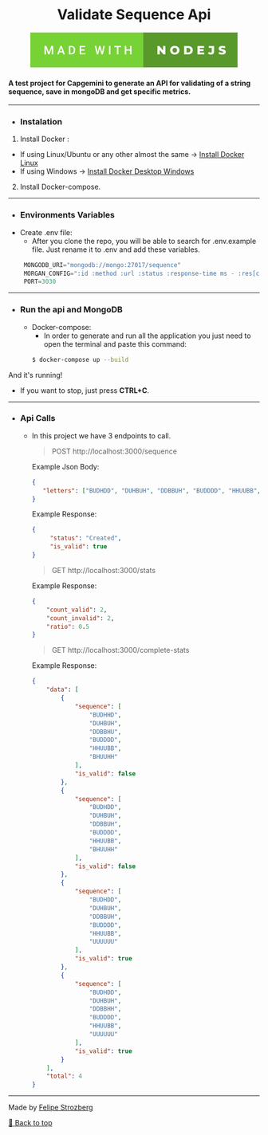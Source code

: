 [TOP]: #

<div align="center">
<h1>Validate Sequence Api</h1>
</div>

<div align="center">

<img src="images/made-with-nodejs.svg"  alt="not found"/>

</div>

#### A test project for Capgemini to generate an API for validating of a string sequence, save in mongoDB and get specific metrics.

---

- ### Instalation
1. Install Docker :
  - If using Linux/Ubuntu or any other almost the same -> [Install Docker Linux](https://docs.docker.com/engine/install/ubuntu/)
  - If using Windows -> [Install Docker Desktop Windows](https://docs.docker.com/docker-for-windows/install/)

2. Install Docker-compose.

---

- ### Environments Variables
- Create .env file:
  - After you clone the repo, you will be able to search for .env.example file. Just rename it to .env and add
    these variables.
   ```javascript
    MONGODB_URI="mongodb://mongo:27017/sequence"
    MORGAN_CONFIG=":id :method :url :status :response-time ms - :res[content-length]"
    PORT=3030
   ```

---

- ### Run the api and MongoDB
  - Docker-compose:
    - In order to generate and run all the application you just need to open the terminal
      and paste this command:
    ```bash
    $ docker-compose up --build
    ```

And it's running!

- If you want to stop, just press **CTRL+C**.
---

- ### Api Calls
  - In this project we have 3 endpoints to call.
    > POST http://localhost:3000/sequence

    Example Json Body:

       ```json
      {
          "letters": ["BUDHDD", "DUHBUH", "DDBBUH", "BUDDDD", "HHUUBB", "UUUUUU"]
      }
      ```

    Example Response:

    ```json
    {
	     "status": "Created",
	     "is_valid": true
    }
    ```

    > GET http://localhost:3000/stats

    Example Response:

    ```json
    {
        "count_valid": 2,
        "count_invalid": 2,
        "ratio": 0.5
    }
    ```

    > GET http://localhost:3000/complete-stats

    Example Response:

    ```json
    {
        "data": [
            {
                "sequence": [
                    "BUDHHD",
                    "DUHBUH",
                    "DDBBHU",
                    "BUDDDD",
                    "HHUUBB",
                    "BHUUHH"
                ],
                "is_valid": false
            },
            {
                "sequence": [
                    "BUDHDD",
                    "DUHBUH",
                    "DDBBUH",
                    "BUDDDD",
                    "HHUUBB",
                    "BHUUHH"
                ],
                "is_valid": false
            },
            {
                "sequence": [
                    "BUDHDD",
                    "DUHBUH",
                    "DDBBUH",
                    "BUDDDD",
                    "HHUUBB",
                    "UUUUUU"
                ],
                "is_valid": true
            },
            {
                "sequence": [
                    "BUDHDD",
                    "DUHBUH",
                    "DDBBHH",
                    "BUDDDD",
                    "HHUUBB",
                    "UUUUUU"
                ],
                "is_valid": true
            }
        ],
        "total": 4
    }
    ```
---

Made by [Felipe Strozberg](www.github.com/FelStroz)

[🔼 Back to top](#TOP)